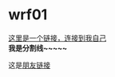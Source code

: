 # wrf01
<html>
  <body>
    <a href="个人简历.hrml">这里是一个链接，连接到我自己</a><br />
    <b>我是分割线~~~~~</b><br />
    <p>这是<a href="好友.html">朋友链接</a></p>
  </body>
</html>
